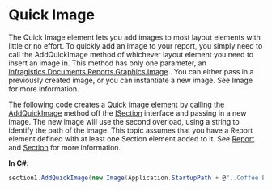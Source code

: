 ﻿<!--
|metadata|
{
    "fileName": "documentengine-quick-image",
    "controlName": "Infragistics Document Library",
    "tags": ["Reporting"]
}
|metadata|
-->

# Quick Image

The Quick Image element lets you add images to most layout elements with little or no effort. To quickly add an image to your report, you simply need to call the AddQuickImage method of whichever layout element you need to insert an image in. This method has only one parameter, an [Infragistics.Documents.Reports.Graphics.Image](Infragistics.Web.Mvc.Documents.Reports~Infragistics.Documents.Reports.Graphics.Image.html "Link to the Web API Reference Guide to the Image member.") . You can either pass in a previously created image, or you can instantiate a new image. See Image for more information.

The following code creates a Quick Image element by calling the [AddQuickImage](Infragistics.Web.Mvc.Documents.Reports~Infragistics.Documents.Reports.Report.Section.ISection~AddQuickImage.html "Link to the Web API Reference Guide to the AddQuickImage member.") method off the [ISection](Infragistics.Web.Mvc.Documents.Reports~Infragistics.Documents.Reports.Report.Section.ISection.html "Link to the Web API Reference Guide to the ISection interface.") interface and passing in a new image. The new image will use the second overload, using a string to identify the path of the image. This topic assumes that you have a Report element defined with at least one Section element added to it. See [Report](DocumentEngine-Report.html "Explains the report object that's available in the document engine.") and [Section](DocumentEngine-Section.html "Explains the section element that's used in the document engine.") for more information.

**In C#:**

```csharp
section1.AddQuickImage(new Image(Application.StartupPath + @"..Coffee Bean.bmp"));
```

 

 


